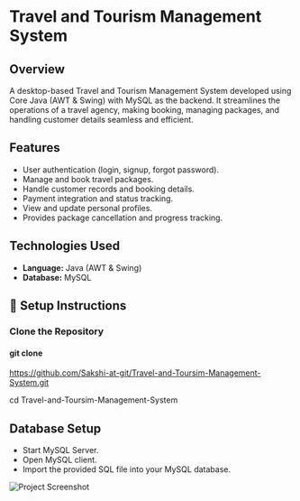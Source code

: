 # Travel and Tourism Management System

## Overview
A desktop-based Travel and Tourism Management System developed using Core Java (AWT & Swing) with MySQL as the backend. It streamlines the operations of a travel agency, making booking, managing packages, and handling customer details seamless and efficient.

## Features
- User authentication (login, signup, forgot password).
- Manage and book travel packages.
- Handle customer records and booking details.
- Payment integration and status tracking.
- View and update personal profiles.
- Provides package cancellation and progress tracking.

## Technologies Used
- **Language:** Java (AWT & Swing)  
- **Database:** MySQL

## 🔧 Setup Instructions
### Clone the Repository
#### git clone 
https://github.com/Sakshi-at-git/Travel-and-Toursim-Management-System.git

cd Travel-and-Toursim-Management-System

## Database Setup

- Start MySQL Server.
- Open MySQL client.
- Import the provided SQL file into your MySQL database.


![Project Screenshot](path/to/your-screenshot.png)


